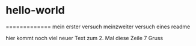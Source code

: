 # hello-world
=============
mein erster versuch
meinzweiter versuch eines readme

hier kommt noch viel neuer Text
zum 2. Mal diese Zeile 7
Gruss
